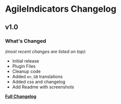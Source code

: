 # AgileIndicators Changelog


## v1.0

### What's Changed

_(most recent changes are listed on top):_
- Initial release
- Plugin Files
- Cleanup code
- Added `en_GB` translations
- Added css and changelog
- Add Readme with screenshots


 [**Full Changelog**](../master/changelog.md "See changes")
